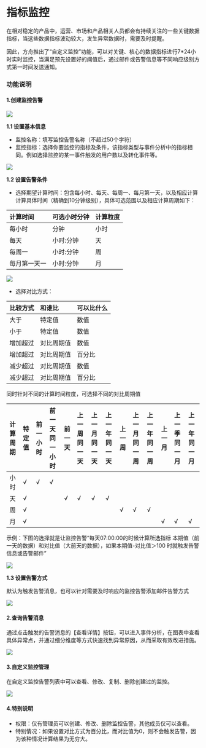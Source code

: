 # 指标监控

在相对稳定的产品中，运营、市场和产品相关人员都会有持续关注的一些关键数据指标，当这些数据指标波动较大，发生异常数据时，需要及时提醒。

因此，方舟推出了“自定义监控”功能，可以对关键、核心的数据指标进行7\*24小时实时监控，当满足预先设置好的阈值后，通过邮件或告警信息等不同响应级别方式第一时间发送通知。

### 功能说明 <a id="&#x529F;&#x80FD;&#x8BF4;&#x660E;"></a>

#### 1.创建监控告警 <a id="1&#x521B;&#x5EFA;&#x76D1;&#x63A7;&#x544A;&#x8B66;"></a>

![](https://imguserradar.analysys.cn/fangzhou/img/2019/01/201901251157108113.gif)

**1.1 设置基本信息**

* 监控名称：填写监控告警名称（不超过50个字符）
* 监控指标：选择你要监控的指标及条件，该指标类型与事件分析中的指标相同。例如选择监控的某一事件触发的用户数以及转化事件等。 

![ ](https://imguserradar.analysys.cn/fangzhou/img/2019/01/201901251723574082.png)

**1.2 设置告警条件**

* 选择期望计算时间：包含每小时、每天、每周一、每月第一天，以及相应计算计算具体时间（精确到10分钟级别），具体可选范围以及相应计算周期如下：

| 计算时间 | 可选小时分钟 | 计算粒度 |
| :--- | :--- | :--- |
| 每小时 | 分钟 | 小时 |
| 每天 | 小时:分钟 | 天 |
| 每周一 | 小时:分钟 | 周 |
| 每月第一天一 | 小时:分钟 | 月 |

![ ](https://imguserradar.analysys.cn/fangzhou/img/2019/01/201901251916268887.png)

* 选择对比方式：

| 比较方式 | 和谁比 | 可以比什么 |
| :--- | :--- | :--- |
| 大于 | 特定值 | 数值 |
| 小于 | 特定值 | 数值 |
| 增加超过 | 对比周期值 | 数值 |
| 增加超过 | 对比周期值 | 百分比 |
| 减少超过 | 对比周期值 | 数值 |
| 减少超过 | 对比周期值 | 百分比 |

同时针对不同的计算时间粒度，可选择不同的对比周期值

| 计算周期 | 特定值 | 前一小时 | 前一天同一小时 | 前一天 | 上一周同一天 | 上一月同一天 | 上一年同一天 | 上一周 | 上一月同一周 | 上一年同一周 | 上一月 | 上一季同一月 | 上一年同一月 |
| :--- | :--- | :--- | :--- | :--- | :--- | :--- | :--- | :--- | :--- | :--- | :--- | :--- | :--- |
| 小时 | √ | √ | √ |  |  |  |  |  |  |  |  |  |  |
| 天 | √ |  |  | √ | √ | √ | √ |  |  |  |  |  |  |
| 周 | √ |  |  |  |  |  |  | √ | √ | √ |  |  |  |
| 月 | √ |  |  |  |  |  |  |  |  |  | √ | √ | √ |

示例：下图的选择就是让监控告警“每天07:00:00的时候计算所选指标 本期值（前一天的数据）和对比值（大前天的数据），如果本期值-对比值＞100 时就触发告警信息或告警邮件”

![ ](https://imguserradar.analysys.cn/fangzhou/img/2019/01/201901252003380222.png)

**1.3 设置告警方式**

默认为触发告警消息，也可以针对需要及时响应的监控告警添加邮件告警方式 

![ ](https://imguserradar.analysys.cn/fangzhou/img/2019/01/201901252014290304.png)

#### 2.查询告警消息 <a id="2&#x67E5;&#x8BE2;&#x544A;&#x8B66;&#x6D88;&#x606F;"></a>

通过点击触发的告警消息的【查看详情】按钮，可以进入事件分析，在图表中查看具体异常点，并通过细分维度等方式快速找到异常原因，从而采取有效改进措施。 

![ ](https://imguserradar.analysys.cn/fangzhou/img/2019/01/201901251157357360.gif)

#### 3.自定义监控管理 <a id="3&#x81EA;&#x5B9A;&#x4E49;&#x76D1;&#x63A7;&#x7BA1;&#x7406;"></a>

在自定义监控告警列表中可以查看、修改、复制、删除创建过的监控。 

![ ](https://imguserradar.analysys.cn/fangzhou/img/2019/01/201901252054282807.png)

#### 4.特别说明 <a id="4&#x7279;&#x522B;&#x8BF4;&#x660E;"></a>

* 权限：仅有管理员可以创建、修改、删除监控告警，其他成员仅可以查看。
* 特别情况：如果设置对比方式为百分比，而对比值为0，则不会触发告警，因为该种情况计算结果为无穷大。

